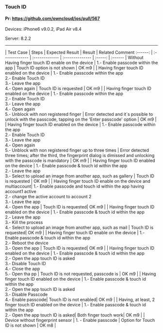 ###  Touch ID 

#### Pr: https://github.com/owncloud/ios/pull/567 

Devices: iPhone6 v9.0.2, iPad Air v8.4

Server: 8.2.2

---

 
| Test Case | Steps | Expected Result | Result | Related Comment
:------: | :------------- | :------------- | :-------------- | :-----: | :------
| Without Having finger touch ID enable on the device | 1.- Enable passcode within the app  | Touch ID option is not shown | OK m9 |
| Having finger touch ID enabled on the device | 1.- Enable passcode within the app <br> 2.- Enable Touch ID <br> 3.- Leave the app <br> 4.- Open again | Touch ID is requested | OK m9 |
| Having finger touch ID enabled on the device | 1.- Enable passcode within the app <br> 2.- Enable Touch ID <br> 3.- Leave the app <br> 4.- Open again <br> 5.- Unblock with non registered finger | Error detected and it´s possible to unlock with the passcode, tapping on the 'Enter passcode' option | OK m9 |
| Having finger touch ID enabled on the device | 1.- Enable passcode within the app <br> 2.- Enable Touch ID <br> 3.- Leave the app <br> 4.- Open again <br> 5.- Unblock with non registered finger up to three times | Error detected three times; after the third, the fingerprint dialog is dimissed and unlocking with the passcode is mandatory | OK m9 |
| Having finger touch ID enabled on the device | 1.- Enable passcode & touch id within the app  <br> 2.- Leave the app <br> 3.- Select to upload an image from another app, such as gallery  | Touch ID is requested | OK m9 |
| Having finger touch ID enable on the device and multiaccount| 1.- Enable passcode and touch id within the app having account1 active <br> 2.- change the active account to account 2  <br> 3.- Leave the app <br> 4.- Open the app | Touch ID is requested| OK m9 |
| Having finger touch ID enabled on the device | 1.- Enable passcode & touch id within the app  <br> 2.- Leave the app <br> 3.- Kill the process <br> 4.- Select to upload an image from another app, such as mail  | Touch ID is requested| OK m9 |
| Having finger touch ID enable on the device | 1.- Enable passcode & touch id within the app  <br> 2.- Reboot the device <br> 3.- Open the app  | Touch ID is requested| OK m9 |
| Having finger touch ID enabled on the device | 1.- Enable passcode & touch id within the app <br> 2.- Open the app touch ID is asked <br> 3.- Disable Touch ID  <br> 4.- Close the app <br> 5.- Open tha pp | Touch ID is not requested, passcode is | OK m9 |
| Having finger touch ID enabled on the device | 1.- Enable passcode & touch id within the app <br> 2.- Open the app touch ID is asked <br> 3.- Disable Passcode  <br> 4.- Enable passcode| Touch ID is not enabled| OK m9 |
| Having, at least, 2 finger touch ID enabled on the device | 1.- Enable passcode & touch id within the app <br> 2.- Open the app touch ID is asked| Both finger touch work| OK m9 |
| Device without fingerprint sensor | 1. - Enable passcode | Option for Touch ID is not shown | OK m8 |
